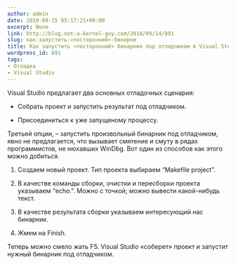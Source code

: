 ```yaml
---
author: admin
date: 2010-09-15 05:17:21+00:00
excerpt: None
link: http://blog.not-a-kernel-guy.com/2010/09/14/891
slug: как-запустить-«посторонний»-бинарни
title: Как запустить «посторонний» бинарник под отладчиком в Visual Studio?
wordpress_id: 891
tags:
- Отладка
- Visual Studio
---
```


Visual Studio предлагает два основных отладочных сценария:

  * Собрать проект и запустить результат под отладчиком.

  * Присоединиться к уже запущеному процессу.

Третьей опции, – запустить произвольный бинарник под отладчиком, явно не предлагается, что вызывает смятение и смуту в рядах программистов, не нюхавших WinDbg. Вот один из способов как этого можно добиться.

  1. Создаем новый проект. Тип проекта выбираем “Makefile project”.

  2. В качестве команды сборки, очистки и пересборки проекта указываем “echo.”. Можно с точкой; можно вывести какой-нибудь текст.

  3. В качестве результата сборки указываем интересующий нас бинарник.

  4. Жмем на Finish.

Теперь можно смело жать F5. Visual Studio «соберет» проект и запустит нужный бинарник под отладчиком.

